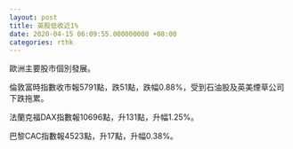 ```yaml
---
layout: post
title: 英股低收近1%
date: 2020-04-15 06:09:55.000000000 +08:00
categories: rthk
---
```


歐洲主要股市個別發展。

倫敦富時指數收市報5791點，跌51點，跌幅0.88%，受到石油股及英美煙草公司下跌拖累。

法蘭克福DAX指數報10696點，升131點，升幅1.25%。

巴黎CAC指數報4523點，升17點，升幅0.38%。

